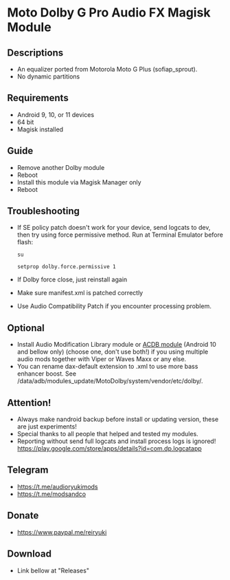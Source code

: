 # Moto Dolby G Pro Audio FX Magisk Module

## Descriptions
- An equalizer ported from Motorola Moto G Plus (sofiap_sprout).
- No dynamic partitions

## Requirements
- Android 9, 10, or 11 devices
- 64 bit
- Magisk installed

## Guide
- Remove another Dolby module
- Reboot
- Install this module via Magisk Manager only
- Reboot

## Troubleshooting
- If SE policy patch doesn't work for your device, send logcats to dev, then try using force permissive method.
  Run at Terminal Emulator before flash:

  `su`

  `setprop dolby.force.permissive 1`

- If Dolby force close, just reinstall again
- Make sure manifest.xml is patched correctly
- Use Audio Compatibility Patch if you encounter processing problem.

## Optional
- Install Audio Modification Library module or [ACDB module](https://t.me/viperatmos) (Android 10 and bellow only) (choose one, don't use both!) if you using multiple audio mods together with Viper or Waves Maxx or any else.
- You can rename dax-default extension to .xml to use more bass enhancer boost. See /data/adb/modules_update/MotoDolby/system/vendor/etc/dolby/.

## Attention!
- Always make nandroid backup before install or updating version, these are just experiments!
- Special thanks to all people that helped and tested my modules.
- Reporting without send full logcats and install process logs is ignored!
https://play.google.com/store/apps/details?id=com.dp.logcatapp

## Telegram
- https://t.me/audioryukimods
- https://t.me/modsandco

## Donate
- https://www.paypal.me/reiryuki

## Download
- Link bellow at "Releases"




